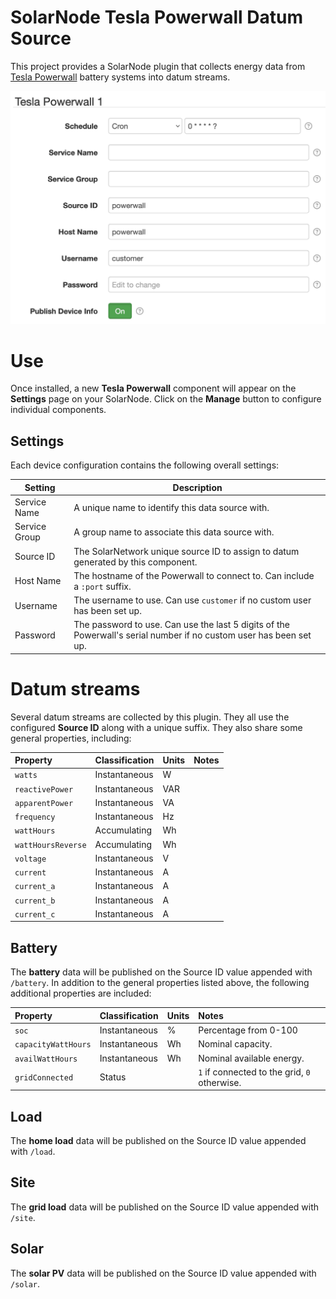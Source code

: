 # SolarNode Tesla Powerwall Datum Source

This project provides a SolarNode plugin that collects energy data from
[Tesla Powerwall][powerwall] battery systems into datum streams.

<img alt="Tempest settings UI" src="docs/solarnode-powerwall-settings@2x.png" width="596">

# Use

Once installed, a new **Tesla Powerwall** component will appear on the **Settings** page on your
SolarNode. Click on the **Manage** button to configure individual components.

## Settings

Each device configuration contains the following overall settings:

| Setting              | Description |
|----------------------|-------------|
| Service Name         | A unique name to identify this data source with. |
| Service Group        | A group name to associate this data source with. |
| Source ID            | The SolarNetwork unique source ID to assign to datum generated by this component. |
| Host Name            | The hostname of the Powerwall to connect to. Can include a `:port` suffix. |
| Username             | The username to use. Can use `customer` if no custom user has been set up. |
| Password             | The password to use. Can use the last 5 digits of the Powerwall's serial number if no custom user has been set up. |

# Datum streams

Several datum streams are collected by this plugin. They all use the configured **Source ID**
along with a unique suffix. They also share some general properties, including:

| Property | Classification | Units | Notes |
|:---------|:---------------|:------|:------|
| `watts`             | Instantaneous | W | |
| `reactivePower`     | Instantaneous | VAR | |
| `apparentPower`     | Instantaneous | VA | |
| `frequency`         | Instantaneous | Hz | |
| `wattHours`         | Accumulating  | Wh | |
| `wattHoursReverse`  | Accumulating  | Wh | |
| `voltage`           | Instantaneous | V | |
| `current`           | Instantaneous | A | |
| `current_a`         | Instantaneous | A | |
| `current_b`         | Instantaneous | A | |
| `current_c`         | Instantaneous | A | |


## Battery

The **battery** data will be published on the Source ID value appended with `/battery`. In addition
to the general properties listed above, the following additional properties are included:

| Property | Classification | Units | Notes |
|:---------|:---------------|:------|:------|
| `soc`             | Instantaneous | % | Percentage from 0-100 |
| `capacityWattHours` | Instantaneous | Wh | Nominal capacity. |
| `availWattHours`    | Instantaneous | Wh | Nominal available energy. |
| `gridConnected`     | Status        |    | `1` if connected to the grid, `0` otherwise. |

## Load

The **home load** data will be published on the Source ID value appended with `/load`.

## Site

The **grid load** data will be published on the Source ID value appended with `/site`.

## Solar

The **solar PV** data will be published on the Source ID value appended with `/solar`.


[powerwall]: https://www.tesla.com/powerwall
